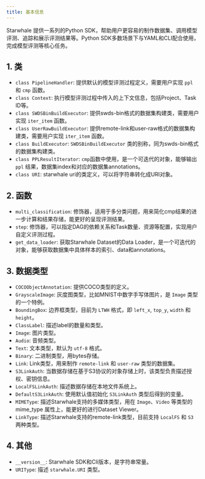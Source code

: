 ```yaml
---
title: 基本信息
---
```


Starwhale 提供一系列的Python SDK，帮助用户更容易的制作数据集、调用模型评测、追踪和展示评测结果等。Python SDK多数场景下与YAML和CLI配合使用，完成模型评测等核心任务。

## 1. 类

- `class PipelineHandler`: 提供默认的模型评测过程定义，需要用户实现 `ppl` 和 `cmp` 函数。
- `class Context`: 执行模型评测过程中传入的上下文信息，包括Project、Task ID等。
- `class SWDSBinBuildExecutor`: 提供swds-bin格式的数据集构建类，需要用户实现 `iter_item` 函数。
- `class UserRawBuildExecutor`: 提供remote-link和user-raw格式的数据集构建类，需要用户实现 `iter_item` 函数。
- `class BuildExecutor`: `SWDSBinBuildExecutor` 类的别称，同为swds-bin格式的数据集构建类。
- `class PPLResultIterator`: `cmp`函数中使用，是一个可迭代的对象，能够输出 `ppl` 结果，数据集index和对应的数据集annotations。
- `class URI`: starwhale uri的类定义，可以将字符串转化成URI对象。

## 2. 函数

- `multi_classification`: 修饰器，适用于多分类问题，用来简化cmp结果的进一步计算和结果存储，能更好的呈现评测结果。
- `step`: 修饰器，可以指定DAG的依赖关系和Task数量、资源等配置，实现用户自定义评测过程。
- `get_data_loader`: 获取Starwhale Dataset的Data Loader，是一个可迭代的对象，能够获取数据集中具体样本的索引、data和annotations。

## 3. 数据类型

- `COCOObjectAnnotation`: 提供COCO类型的定义。
- `GrayscaleImage`: 灰度图类型，比如MNIST中数字手写体图片，是 `Image` 类型的一个特例。
- `BoundingBox`: 边界框类型，目前为 `LTWH` 格式，即 `left_x`, `top_y`, `width` 和 `height`。
- `ClassLabel`: 描述label的数量和类型。
- `Image`: 图片类型。
- `Audio`: 音频类型。
- `Text`: 文本类型，默认为 `utf-8` 格式。
- `Binary`: 二进制类型，用bytes存储。
- `Link`: Link类型，用来制作 `remote-link` 和 `user-raw` 类型的数据集。
- `S3LinkAuth`: 当数据存储在基于S3协议的对象存储上时，该类型负责描述授权、密钥信息。
- `LocalFSLinkAuth`: 描述数据存储在本地文件系统上。
- `DefaultS3LinkAuth`: 使用默认值初始化 `S3LinkAuth` 类型后得到的变量。
- `MIMEType`: 描述Starwhale支持的多媒体类型，用在 `Image`、`Video` 等类型的mime_type 属性上，能更好的进行Dataset Viewer。
- `LinkType`: 描述Starwhale支持的remote-link类型，目前支持 `LocalFS` 和 `S3` 两种类型。

## 4. 其他

- `__version__`: Starwhale SDK和Cli版本，是字符串常量。
- `URIType`: 描述 `starwhale.URI` 类型。
